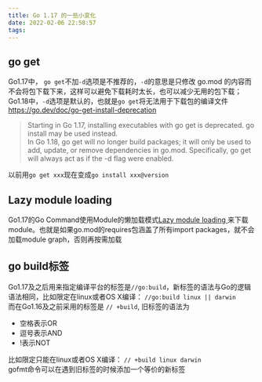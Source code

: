 ```yaml
---
title: Go 1.17 的一些小变化
date: 2022-02-06 22:58:57
tags:
---
```

## go get
Go1.17中， `go get`不加`-d`选项是不推荐的，`-d`的意思是只修改 go.mod 的内容而不会将包下载下来，这样可以避免下载耗时太长，也可以减少无用的包下载；Go1.18中，`-d`选项是默认的，也就是`go get`将无法用于下载包的编译文件  
https://go.dev/doc/go-get-install-deprecation
> Starting in Go 1.17, installing executables with go get is deprecated. go install may be used instead.  
> In Go 1.18, go get will no longer build packages; it will only be used to add, update, or remove dependencies in go.mod. Specifically, go get will always act as if the -d flag were enabled.

以前用`go get xxx`现在变成`go install xxx@version`

## Lazy module loading
Go1.17的Go Command使用Module的懒加载模式[Lazy module loading
](https://go.dev/ref/mod#lazy-loading)来下载module。也就是如果go.mod的requires包涵盖了所有import packages，就不会加载module graph，否则再按需加载

## go build标签
Go1.17及之后用来指定编译平台的标签是`//go:build`，新标签的语法与Go的逻辑语法相同，比如限定在linux或者OS X编译： `//go:build linux || darwin`  
而在Go1.16及之前采用的标签是 `// +build`, 旧标签的语法为
- 空格表示OR
- 逗号表示AND
- !表示NOT

比如限定只能在linux或者OS X编译： `// +build linux darwin`  
gofmt命令可以在遇到旧标签的时候添加一个等价的新标签